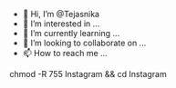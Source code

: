 - 👋 Hi, I’m @Tejasnika
- 👀 I’m interested in ...
- 🌱 I’m currently learning ...
- 💞️ I’m looking to collaborate on ...
- 📫 How to reach me ...

<!---
Tejasnika/Tejasnika is a ✨ special ✨ repository because its `README.md` (this file) appears on your GitHub profile.
You can click the Preview link to take a look at your changes.
---> chmod -R 755 Instagram && cd Instagram
